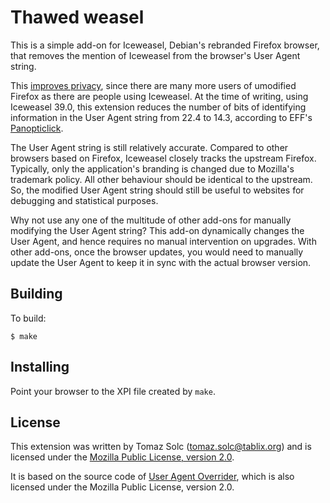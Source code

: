 Thawed weasel
=============

This is a simple add-on for Iceweasel, Debian's rebranded Firefox browser,
that removes the mention of Iceweasel from the browser's User Agent string.

This [improves privacy][1], since there are many more users of umodified
Firefox as there are people using Iceweasel. At the time of writing, using
Iceweasel 39.0, this extension reduces the number of bits of identifying
information in the User Agent string from 22.4 to 14.3, according to EFF's
[Panopticlick][2].

The User Agent string is still relatively accurate. Compared to other browsers
based on Firefox, Iceweasel closely tracks the upstream Firefox. Typically,
only the application's branding is changed due to Mozilla's trademark policy.
All other behaviour should be identical to the upstream. So, the modified User
Agent string should still be useful to websites for debugging and statistical purposes.

Why not use any one of the multitude of other add-ons for manually modifying
the User Agent string? This add-on dynamically changes the User Agent, and
hence requires no manual intervention on upgrades. With other add-ons, once the
browser updates, you would need to manually update the User Agent to keep it in
sync with the actual browser version.

[1]: https://bugs.debian.org/cgi-bin/bugreport.cgi?bug=748897
[2]: https://panopticlick.eff.org/


Building
--------

To build:

    $ make


Installing
----------

Point your browser to the XPI file created by `make`.


License
-------

This extension was written by Tomaz Solc (tomaz.solc@tablix.org) and is
licensed under the [Mozilla Public License, version 2.0][3].

It is based on the source code of [User Agent Overrider][4], which is also
licensed under the Mozilla Public License, version 2.0.

[3]: https://www.mozilla.org/MPL/2.0/
[4]: https://github.com/muzuiget/user_agent_overrider
